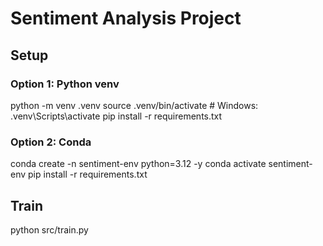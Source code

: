 # Sentiment Analysis Project

## Setup

### Option 1: Python venv
python -m venv .venv
source .venv/bin/activate  # Windows: .venv\Scripts\activate
pip install -r requirements.txt

### Option 2: Conda
conda create -n sentiment-env python=3.12 -y
conda activate sentiment-env
pip install -r requirements.txt

## Train
python src/train.py
